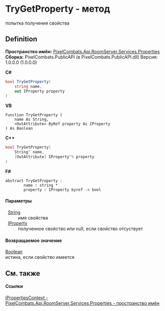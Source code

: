 # TryGetProperty - метод


попытка получения свойства



## Definition
**Пространство имён:** <a href="7a6d0ac1-2a42-0f0a-dc90-e72ae4f99370">PixelCombats.Api.RoomServer.Services.Properties</a>  
**Сборка:** PixelCombats.PublicAPI (в PixelCombats.PublicAPI.dll) Версия: 1.0.0.0 (1.0.0.0)

**C#**
``` C#
bool TryGetProperty(
	string name,
	out IProperty property
)
```
**VB**
``` VB
Function TryGetProperty ( 
	name As String,
	<OutAttribute> ByRef property As IProperty
) As Boolean
```
**C++**
``` C++
bool TryGetProperty(
	String^ name, 
	[OutAttribute] IProperty^% property
)
```
**F#**
``` F#
abstract TryGetProperty : 
        name : string * 
        property : IProperty byref -> bool 
```



#### Параметры
<dl><dt>  <a href="https://learn.microsoft.com/dotnet/api/system.string" target="_blank" rel="noopener noreferrer">String</a></dt><dd>имя свойства</dd><dt>  <a href="4e2c24f5-fe9d-320d-caf0-9b98bc4ae86e">IProperty</a></dt><dd>полученное свойство или null, если свойство отсуствует</dd></dl>

#### Возвращаемое значение
<a href="https://learn.microsoft.com/dotnet/api/system.boolean" target="_blank" rel="noopener noreferrer">Boolean</a>  
истина, если свойство имеется

## См. также


#### Ссылки
<a href="f629cb1a-b4a9-ae5e-a1a0-c1d72db45d20">IPropertiesContext - </a>  
<a href="7a6d0ac1-2a42-0f0a-dc90-e72ae4f99370">PixelCombats.Api.RoomServer.Services.Properties - пространство имён</a>  
